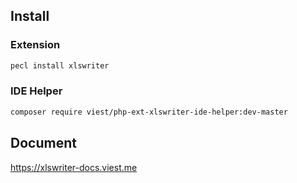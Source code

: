 ## Install

### Extension 

```bash
pecl install xlswriter
```

### IDE Helper

```bash
composer require viest/php-ext-xlswriter-ide-helper:dev-master
```

## Document

https://xlswriter-docs.viest.me